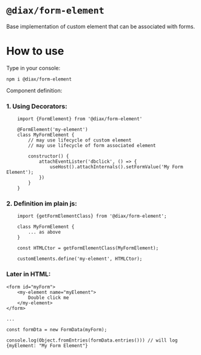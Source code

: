 # `@diax/form-element`

Base implementation of custom element that can be associated with forms.

# How to use

Type in your console:

`npm i @diax/form-element`

Component definition:

### 1. Using Decorators:

```
    import {FormElement} from '@diax/form-element'

    @FormElement('my-element')
    class MyFormElement {
        // may use lifecycle of custom element
        // may use lifecycle of form associated element

        constructor() {
            attachEventLister('dbclick', () => {
                useHost().attachInternals().setFormValue('My Form Element');
            })
        }
    }
```

### 2. Definition im plain js:

```
    import {getFormElementClass} from '@diax/form-element';

    class MyFormElement {
        ... as above
    }

    const HTMLCtor = getFormElementClass(MyFormElement);

    customElements.define('my-element', HTMLCtor);
```

### Later in HTML:

```
<form id="myForm">
    <my-element name="myElement">
        Double click me
    </my-element>
</form>

...

const formDta = new FormData(myForm);

console.log(Object.fromEntries(formData.entries())) // will log {myElement: "My Form Element"}

```
